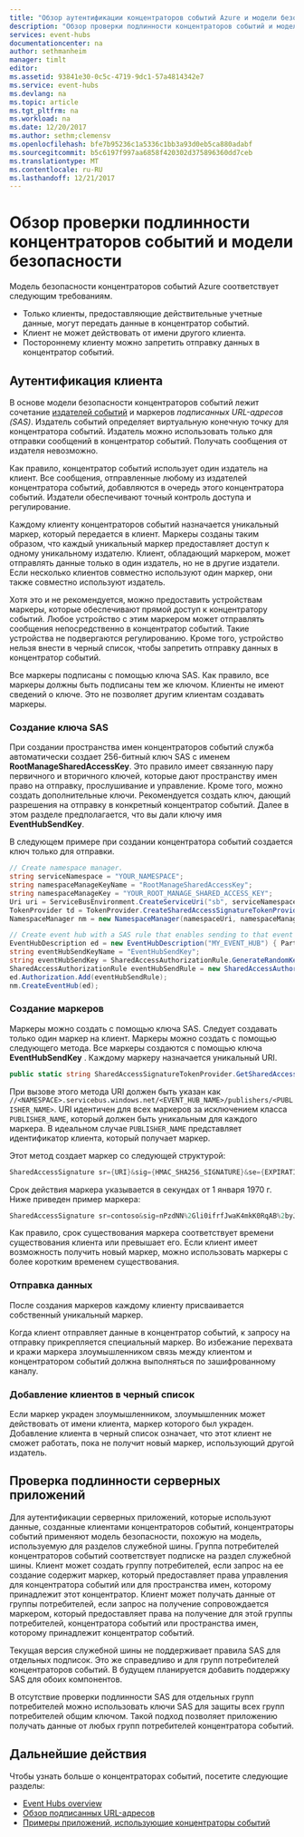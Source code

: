 ```yaml
---
title: "Обзор аутентификации концентраторов событий Azure и модели безопасности | Документация Майкрософт"
description: "Обзор проверки подлинности концентраторов событий и модели безопасности."
services: event-hubs
documentationcenter: na
author: sethmanheim
manager: timlt
editor: 
ms.assetid: 93841e30-0c5c-4719-9dc1-57a4814342e7
ms.service: event-hubs
ms.devlang: na
ms.topic: article
ms.tgt_pltfrm: na
ms.workload: na
ms.date: 12/20/2017
ms.author: sethm;clemensv
ms.openlocfilehash: bfe7b95236c1a5336c1bb3a93d0eb5ca880adabf
ms.sourcegitcommit: b5c6197f997aa6858f420302d375896360dd7ceb
ms.translationtype: MT
ms.contentlocale: ru-RU
ms.lasthandoff: 12/21/2017
---
```

# <a name="event-hubs-authentication-and-security-model-overview"></a>Обзор проверки подлинности концентраторов событий и модели безопасности

Модель безопасности концентраторов событий Azure соответствует следующим требованиям.

* Только клиенты, предоставляющие действительные учетные данные, могут передать данные в концентратор событий.
* Клиент не может действовать от имени другого клиента.
* Постороннему клиенту можно запретить отправку данных в концентратор событий.

## <a name="client-authentication"></a>Аутентификация клиента

В основе модели безопасности концентраторов событий лежит сочетание [издателей событий](../service-bus-messaging/service-bus-sas.md) и маркеров *подписанных URL-адресов (SAS)*. Издатель событий определяет виртуальную конечную точку для концентратора событий. Издатель можно использовать только для отправки сообщений в концентратор событий. Получать сообщения от издателя невозможно.

Как правило, концентратор событий использует один издатель на клиент. Все сообщения, отправленные любому из издателей концентратора событий, добавляются в очередь этого концентратора событий. Издатели обеспечивают точный контроль доступа и регулирование.

Каждому клиенту концентраторов событий назначается уникальный маркер, который передается в клиент. Маркеры созданы таким образом, что каждый уникальный маркер предоставляет доступ к одному уникальному издателю. Клиент, обладающий маркером, может отправлять данные только в один издатель, но не в другие издатели. Если несколько клиентов совместно используют один маркер, они также совместно используют издатель.

Хотя это и не рекомендуется, можно предоставить устройствам маркеры, которые обеспечивают прямой доступ к концентратору событий. Любое устройство с этим маркером может отправлять сообщения непосредственно в концентратор событий. Такие устройства не подвергаются регулированию. Кроме того, устройство нельзя внести в черный список, чтобы запретить отправку данных в концентратор событий.

Все маркеры подписаны с помощью ключа SAS. Как правило, все маркеры должны быть подписаны тем же ключом. Клиенты не имеют сведений о ключе. Это не позволяет другим клиентам создавать маркеры.

### <a name="create-the-sas-key"></a>Создание ключа SAS

При создании пространства имен концентраторов событий служба автоматически создает 256-битный ключ SAS с именем **RootManageSharedAccessKey**. Это правило имеет связанную пару первичного и вторичного ключей, которые дают пространству имен право на отправку, прослушивание и управление. Кроме того, можно создать дополнительные ключи. Рекомендуется создать ключ, дающий разрешения на отправку в конкретный концентратор событий. Далее в этом разделе предполагается, что вы дали ключу имя **EventHubSendKey**.

В следующем примере при создании концентратора событий создается ключ только для отправки.

```csharp
// Create namespace manager.
string serviceNamespace = "YOUR_NAMESPACE";
string namespaceManageKeyName = "RootManageSharedAccessKey";
string namespaceManageKey = "YOUR_ROOT_MANAGE_SHARED_ACCESS_KEY";
Uri uri = ServiceBusEnvironment.CreateServiceUri("sb", serviceNamespace, string.Empty);
TokenProvider td = TokenProvider.CreateSharedAccessSignatureTokenProvider(namespaceManageKeyName, namespaceManageKey);
NamespaceManager nm = new NamespaceManager(namespaceUri, namespaceManageTokenProvider);

// Create event hub with a SAS rule that enables sending to that event hub
EventHubDescription ed = new EventHubDescription("MY_EVENT_HUB") { PartitionCount = 32 };
string eventHubSendKeyName = "EventHubSendKey";
string eventHubSendKey = SharedAccessAuthorizationRule.GenerateRandomKey();
SharedAccessAuthorizationRule eventHubSendRule = new SharedAccessAuthorizationRule(eventHubSendKeyName, eventHubSendKey, new[] { AccessRights.Send });
ed.Authorization.Add(eventHubSendRule); 
nm.CreateEventHub(ed);
```

### <a name="generate-tokens"></a>Создание маркеров

Маркеры можно создать с помощью ключа SAS. Следует создавать только один маркер на клиент. Маркеры можно создать с помощью следующего метода. Все маркеры создаются с помощью ключа **EventHubSendKey** . Каждому маркеру назначается уникальный URI.

```csharp
public static string SharedAccessSignatureTokenProvider.GetSharedAccessSignature(string keyName, string sharedAccessKey, string resource, TimeSpan tokenTimeToLive)
```

При вызове этого метода URI должен быть указан как `//<NAMESPACE>.servicebus.windows.net/<EVENT_HUB_NAME>/publishers/<PUBLISHER_NAME>`. URI идентичен для всех маркеров за исключением класса `PUBLISHER_NAME`, который должен быть уникальным для каждого маркера. В идеальном случае `PUBLISHER_NAME` представляет идентификатор клиента, который получает маркер.

Этот метод создает маркер со следующей структурой:

```csharp
SharedAccessSignature sr={URI}&sig={HMAC_SHA256_SIGNATURE}&se={EXPIRATION_TIME}&skn={KEY_NAME}
```

Срок действия маркера указывается в секундах от 1 января 1970 г. Ниже приведен пример маркера:

```csharp
SharedAccessSignature sr=contoso&sig=nPzdNN%2Gli0ifrfJwaK4mkK0RqAB%2byJUlt%2bGFmBHG77A%3d&se=1403130337&skn=RootManageSharedAccessKey
```

Как правило, срок существования маркера соответствует времени существования клиента или превышает его. Если клиент имеет возможность получить новый маркер, можно использовать маркеры с более коротким временем существования.

### <a name="sending-data"></a>Отправка данных

После создания маркеров каждому клиенту присваивается собственный уникальный маркер.

Когда клиент отправляет данные в концентратор событий, к запросу на отправку прикрепляется специальный маркер. Во избежание перехвата и кражи маркера злоумышленником связь между клиентом и концентратором событий должна выполняться по зашифрованному каналу.

### <a name="blacklisting-clients"></a>Добавление клиентов в черный список

Если маркер украден злоумышленником, злоумышленник может действовать от имени клиента, маркер которого был украден. Добавление клиента в черный список означает, что этот клиент не сможет работать, пока не получит новый маркер, использующий другой издатель.

## <a name="authentication-of-back-end-applications"></a>Проверка подлинности серверных приложений

Для аутентификации серверных приложений, которые используют данные, созданные клиентами концентраторов событий, концентраторы событий применяют модель безопасности, похожую на модель, используемую для разделов служебной шины. Группа потребителей концентраторов событий соответствует подписке на раздел служебной шины. Клиент может создать группу потребителей, если запрос на ее создание содержит маркер, который предоставляет права управления для концентратора событий или для пространства имен, которому принадлежит этот концентратор. Клиент может получать данные от группы потребителей, если запрос на получение сопровождается маркером, который предоставляет права на получение для этой группы потребителей, концентратора событий или пространства имен, которому принадлежит концентратор событий.

Текущая версия служебной шины не поддерживает правила SAS для отдельных подписок. Это же справедливо и для групп потребителей концентраторов событий. В будущем планируется добавить поддержку SAS для обоих компонентов.

В отсутствие проверки подлинности SAS для отдельных групп потребителей можно использовать ключи SAS для защиты всех групп потребителей общим ключом. Такой подход позволяет приложению получать данные от любых групп потребителей концентратора событий.

## <a name="next-steps"></a>Дальнейшие действия

Чтобы узнать больше о концентраторах событий, посетите следующие разделы:

* [Event Hubs overview]
* [Обзор подписанных URL-адресов]
* [Примеры приложений, использующие концентраторы событий]

[Event Hubs overview]: event-hubs-what-is-event-hubs.md
[Примеры приложений, использующие концентраторы событий]: https://github.com/Azure/azure-event-hubs/tree/master/samples
[Обзор подписанных URL-адресов]: ../service-bus-messaging/service-bus-sas.md

